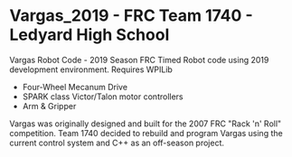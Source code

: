 # Vargas_2019 - FRC Team 1740 - Ledyard High School
Vargas Robot Code - 2019 Season
FRC Timed Robot code using 2019 development environment. Requires WPILib
- Four-Wheel Mecanum Drive
- SPARK class Victor/Talon motor controllers
- Arm & Gripper

Vargas was originally designed and built for the 2007 FRC "Rack 'n' Roll" competition. Team 1740 decided
to rebuild and program Vargas using the current control system and C++ as an off-season project. 
